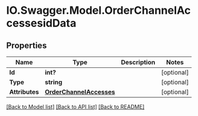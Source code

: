 # IO.Swagger.Model.OrderChannelAccessesidData
## Properties

Name | Type | Description | Notes
------------ | ------------- | ------------- | -------------
**Id** | **int?** |  | [optional] 
**Type** | **string** |  | [optional] 
**Attributes** | [**OrderChannelAccesses**](OrderChannelAccesses.md) |  | [optional] 

[[Back to Model list]](../README.md#documentation-for-models) [[Back to API list]](../README.md#documentation-for-api-endpoints) [[Back to README]](../README.md)

